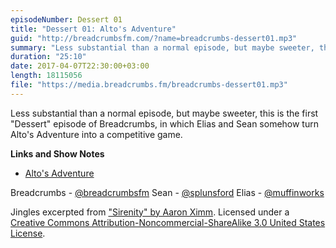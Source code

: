 ```yaml
---
episodeNumber: Dessert 01
title: "Dessert 01: Alto's Adventure"
guid: "http://breadcrumbsfm.com/?name=breadcrumbs-dessert01.mp3"
summary: "Less substantial than a normal episode, but maybe sweeter, this is the first &quot;Dessert&quot; episode of Breadcrumbs, in which Elias and Sean somehow turn Alto's Adventure into a competitive game."
duration: "25:10"
date: 2017-04-07T22:30:00+03:00
length: 18115056
file: "https://media.breadcrumbs.fm/breadcrumbs-dessert01.mp3"
---
```

Less substantial than a normal episode, but maybe sweeter, this is the first "Dessert" episode of Breadcrumbs, in which Elias and Sean somehow turn Alto's Adventure into a competitive game.

**Links and Show Notes** 
- [ Alto's Adventure](https://itunes.apple.com/us/app/altos-adventure/id950812012?mt=8&uo=4)

Breadcrumbs - [@breadcrumbsfm](https://twitter.com/breadcrumbsfm) Sean - [@splunsford](https://twitter.com/splunsford) Elias - [@muffinworks](https://twitter.com/muffinworks)

Jingles excerpted from [ "Sirenity" by Aaron Ximm](http://freemusicarchive.org/music/aaron_ximm/handpans_and_the_hang/). Licensed under a [Creative Commons Attribution-Noncommercial-ShareAlike 3.0 United States License](http://creativecommons.org/licenses/by-nc-sa/3.0/us/).